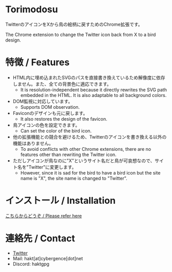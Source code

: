 # Torimodosu

TwitterのアイコンをXから鳥の絵柄に戻すためのChrome拡張です。

The Chrome extension to change the Twitter icon back from X to a bird design.

# 特徴 / Features

- HTML内に埋め込まれたSVGのパスを直接書き換えているため解像度に依存しません。また、全ての背景色に適応できます。
  - It is resolution-independent because it directly rewrites the SVG path embedded in the HTML. It is also adaptable to all background colors.
- DOM監視に対応しています。
  - Supports DOM observation.
- Faviconのデザインも元に戻します。
  - It also restores the design of the favicon.
- 鳥アイコンの色を設定できます。
  - Can set the color of the bird icon.
- 他の拡張機能との競合を避けるため、Twitterのアイコンを書き換える以外の機能はありません。
  - To avoid conflicts with other Chrome extensions, there are no features other than rewriting the Twitter icon.
- ただしアイコンが鳥なのに"X"というサイト名だと鳥が可哀想なので、サイト名を"Twitter"に変更します。
  - However, since it is sad for the bird to have a bird icon but the site name is "X", the site name is changed to "Twitter".

# インストール / Installation

[こちらからどうぞ / Please refer here](http://0rbit.cybergence.net/torimodosu.html)

# 連絡先 / Contact

- [Twitter](https://twitter.com/haktgpg/)
- Mail: hakt[at]cybergence[dot]net
- Discord: haktgpg
